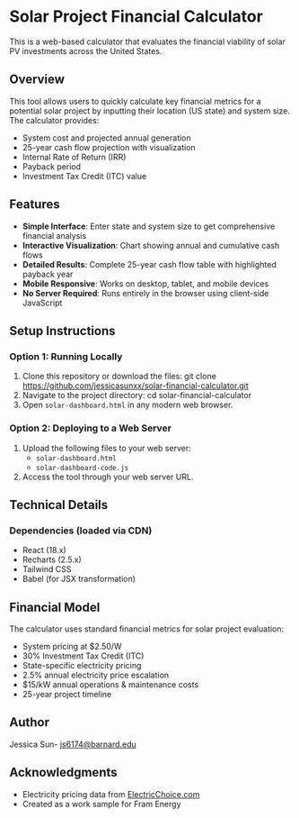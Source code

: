 

# Solar Project Financial Calculator

This is a web-based calculator that evaluates the financial viability of solar PV investments across the United States.


## Overview

This tool allows users to quickly calculate key financial metrics for a potential solar project by inputting their location (US state) and system size. The calculator provides:

- System cost and projected annual generation
- 25-year cash flow projection with visualization
- Internal Rate of Return (IRR)
- Payback period
- Investment Tax Credit (ITC) value

## Features

- **Simple Interface**: Enter state and system size to get comprehensive financial analysis
- **Interactive Visualization**: Chart showing annual and cumulative cash flows
- **Detailed Results**: Complete 25-year cash flow table with highlighted payback year
- **Mobile Responsive**: Works on desktop, tablet, and mobile devices
- **No Server Required**: Runs entirely in the browser using client-side JavaScript

## Setup Instructions

### Option 1: Running Locally

1. Clone this repository or download the files:
   git clone https://github.com/jessicasunxx/solar-financial-calculator.git
2. Navigate to the project directory:
   cd solar-financial-calculator
3. Open `solar-dashboard.html` in any modern web browser.

### Option 2: Deploying to a Web Server

1. Upload the following files to your web server:
   - `solar-dashboard.html`
   - `solar-dashboard-code.js`
2. Access the tool through your web server URL.

## Technical Details

### Dependencies (loaded via CDN)
- React (18.x)
- Recharts (2.5.x)
- Tailwind CSS
- Babel (for JSX transformation)

## Financial Model

The calculator uses standard financial metrics for solar project evaluation:
- System pricing at $2.50/W
- 30% Investment Tax Credit (ITC)
- State-specific electricity pricing
- 2.5% annual electricity price escalation
- $15/kW annual operations & maintenance costs
- 25-year project timeline

## Author

Jessica Sun- js6174@barnard.edu

## Acknowledgments

- Electricity pricing data from [ElectricChoice.com](https://www.electricchoice.com/electricity-prices-by-state/)
- Created as a work sample for Fram Energy
